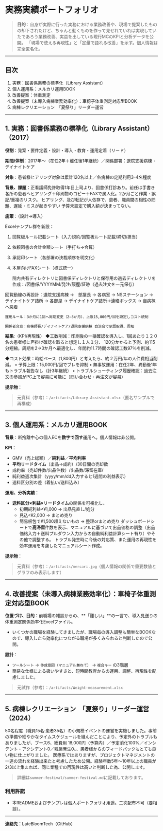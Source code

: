 # 実務実績ポートフォリオ

> **目的**：自身が実際に行った実務における業務改善や、現場で提案したものの却下されたけど、ちゃんと動くものを作って見せれていれば実現していたであろう業務改善、実益を出している現行MCのKPIと分析データを公開。
「現場で使える再現性」と「定量で語れる改善」を示す。個人情報は完全匿名化。

---

## 目次
1. 実務：図書係業務の標準化（Library Assistant）
2. 個人運用系：メルカリ運用BOOK
3. 改善提案：体重測定
4. 改善提案（未導入病棟業務効率化）：車椅子体重測定対応型BOOK
5. 病棟レクリエーション　「夏祭り」リーダー運営



---

## 1. 実務：図書係業務の標準化（Library Assistant）（2017）

**役割**：発案・要件定義・設計・導入・教育・運用定着（リード）

**期間/体制**：2017年〜（在任2年＋離任後1年継続）／関係部署：退院支援病棟・デイナイトケア

**対象**：患者様ヒアリング対象は累計120名以上／各病棟の定期利用3–4名程度

**背景、課題**：正看護師免許取得1年目上司より、図書係打診あり。前任は手書き各所の患者へヒアリング＋印刷物のコピー＋FAXで属人化。2か月ごと作業・誤記/重複のリスク。
ヒアリング、及び転記が人依存で、患者、職員間の相性の問題、遅延・ミスが起きやすい	予算未設定で購入額が決まってない。

**施策**：（設計→導入）

Excelテンプレ群を新設：
1.	回覧板ルール記載シート（入力規約/回覧板ルート記載/締切/担当）
2.	依頼図書の合計金額シート（手打ち→合算）
3.	承認印シート（各部署の決裁順序を明文化）
4.	本屋向けFAXシート（様式統一）

	院内共有ディレクトリに図書係ディレクトリと保存用の過去ディレクトリを作成：/図書係/YYYYMM/発注/履歴/証跡（過去注文を一元保存）

回覧動線の再設計：退院支援病棟 →　部屋長 → 各病室 → NSステーション → デイナイトケア詰所 → 各部屋 → デイナイトケア詰所→連絡ボックス → 自病棟へ戻着

	運用ルール：3か月に1回へ周期変更（2→3か月）、上限15,000円/回を設定しコスト統制

	関係者合意：病棟師長/デイナイトケア/退院支援病棟 自治会で承認取得、周知


**結果**:（KPI/再現性）
◆工数削減：印刷後の一括確認を導入し、1回あたり１２０名の患者様に声掛け確認を取ると想定し１人１分、 120分かかると予測、約115分短縮。周期を2→3か月へ最適化し、年間約11.7時間の確認工数97％を削減。

◆コスト効果：時給ベース（1,800円）と考えたら、約２万円/年の人件費相当削減。
•	予算上限：15,000円/回でブレを抑制
•	無事故運用：在任2年、異動後1年もトラブル報告なし（計3年継続）
•	トラブルシューティング履歴確認：過去注文の参照がPC上で容易に可能に（問い合わせ・再注文が容易）


**提示物**：


> 元資料（参考）：`/artifacts/Library-Assistant.xlsx`（匿名サンプルで再構成）

---

## 3. 個人運用系：メルカリ運用BOOK
**背景**：断捨離中心の個人ECを**数字で回す**運用へ。個人情報は非公開。

**KPI**：
- GMV（売上総額）／**純利益**／**平均利率**
- **平均リードタイム**（出品→成約）/30日間の売却数
- 成約率（売却件数/出品件数）/出品数/滞留在庫/
- 純利益週次集計（yyyy/mm/dd入力すると1週間の利益表示）
- 送料区分別の差（着払い/送料込み）

**運用、分析実績**：
- **送料区分×利益×リードタイム**の関係を可視化し、
  - 初期純利益<¥1,000 → 出品見直し/処分
  - 見込<¥2,000 → まとめ売り
  - 簡易梱包で¥1,500超えないもの → 整理orまとめ売り
ダッシュボードシートで**高滞留**件数を表示、マニュアルに基づいて出品価格の調整（出品価格入力＋送料プルダウン入力からの自動純利益計算シート有り）やその他で調整する。
トラブル発生時に今後の対応策、また運用の再現性を効率運用を考慮したマニュアルシート作成。

**提示物**：

> 元資料（参考）：`/artifacts/mercari.jpg`（個人情報の関係で重要数値とグラフのみ表示します）

---

## 4. 改善提案（未導入病棟業務効率化）：車椅子体重測定対応型BOOK
**位置づけ、目的**：前職場の雑談からの、**「難しい」**の一言で、導入見送りの体重測定関係効率化Excelファイル。

- いくつかの職場を経験してきましたが、職場毎の導入調整も簡単なBOOKなので、導入したら効率化につながる職場が多くみられると判断したので公開。


**設計**：
- `ツールシート` → `作成意図（マニュアル兼ねて）` → `複合キー` の3階層
- 簡易な仕様による扱いやすさと、短時間教育からの運用、調整、再現性を配慮しました。


> 元試作（参考）：`/artifacts/Weight-measurement.xlsx`

---
## 5. 病棟レクリエーション　「夏祭り」リーダー運営（2024）
50名程度（職員15名:患者35名）の小規模イベントの運営を実施しました。事前の準備や細やかなタイムスケジュールを組んだことにより、予定外のトラブルもありましたが、ブース6、総費用 18,000円（予算内）／予定消化100%／インシデント・アクシデント0／残業発生0。、患者様からのフィードバックもとても良い物に仕上がりました。
医療系ではありますが、プロジェクトマネジメントの一連の流れを経験出来たと考慮したため公開。経験年数5年～10年以上の職員が2/3以上集まれば、同じ業種での再現性は高いと判断した為、公開します。
>詳細は`summer-festival/summer-festival.md`に記載しております。


### 利用許諾
- 本READMEおよびテンプレは個人ポートフォリオ用途。二次配布不可（要相談）。

---

**連絡先**：LateBloomTech（GitHub）


